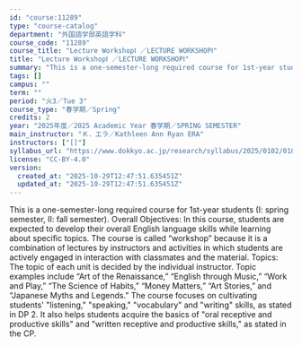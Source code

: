 ```yaml
---
id: "course:11289"
type: "course-catalog"
department: "外国語学部英語学科"
course_code: "11289"
course_title: "Lecture WorkshopⅠ ／LECTURE WORKSHOPⅠ"
title: "Lecture WorkshopⅠ ／LECTURE WORKSHOPⅠ"
summary: "This is a one-semester-long required course for 1st-year students (I: spring semester, II: fall semester). Overall Objec…"
tags: []
campus: ""
term: ""
period: "火3／Tue 3"
course_type: "春学期／Spring"
credits: 2
year: "2025年度／2025 Academic Year 春学期／SPRING SEMESTER"
main_instructor: "Ｋ．エラ／Kathleen Ann Ryan ERA"
instructors: ["[]"]
syllabus_url: "https://www.dokkyo.ac.jp/research/syllabus/2025/0102/0102_11289_ja_JP.html"
license: "CC-BY-4.0"
version:
  created_at: "2025-10-29T12:47:51.635451Z"
  updated_at: "2025-10-29T12:47:51.635451Z"
---
```

This is a one-semester-long required course for 1st-year students (I: spring semester, II: fall semester). Overall Objectives: In this course, students are expected to develop their overall English language skills while learning about specific topics. The course is called “workshop” because it is a combination of lectures by instructors and activities in which students are actively engaged in interaction with classmates and the material. Topics: The topic of each unit is decided by the individual instructor. Topic examples include “Art of the Renaissance,” “English through Music,” “Work and Play,” “The Science of Habits,” “Money Matters,” “Art Stories,” and “Japanese Myths and Legends.” The course focuses on cultivating students' "listening," "speaking," "vocabulary" and "writing" skills, as stated in DP 2. It also helps students acquire the basics of "oral receptive and productive skills" and "written receptive and productive skills," as stated in the CP.
